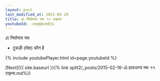 ```yaml
---
layout: post
last_modified_at: 2021-03-29
title: ॐ निर्वाणाय नमः ११ टाइम्स
youtubeId: -cmqQmzmESc
---
```

 
 
 ॐ निर्वाणाय नमः  
 
 -  टुकड़ी (मोक्ष) कौन है 
 
  
 
  
 
 
 
 
 
 


{% include youtubePlayer.html id=page.youtubeId %}
 
[Next]({{ site.baseurl }}{% link  split2/_posts/2015-02-16-ॐ हलाधान्य नमः ११ टाइम्स.md%})
 
